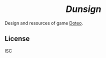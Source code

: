 <div align="center"><h1><em>Dunsign</em></h1></div>

Design and resources of game [Doteo](https://github.com/anqurvanillapy/doteo).

## License

ISC
